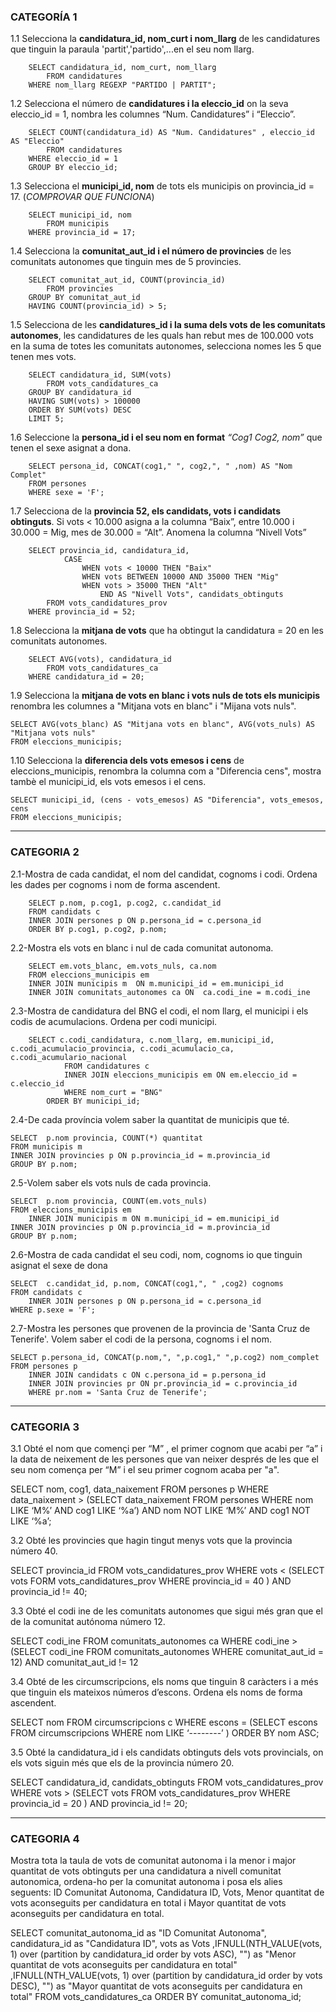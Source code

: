 ### CATEGORÍA 1


1.1
Selecciona la **candidatura_id, nom_curt i nom_llarg** de les candidatures que tinguin la paraula 'partit','partido',...en el seu nom llarg.

        SELECT candidatura_id, nom_curt, nom_llarg
            FROM candidatures
        WHERE nom_llarg REGEXP "PARTIDO | PARTIT";

1.2
Selecciona el número de **candidatures i la eleccio_id** on la seva eleccio_id = 1, nombra les columnes “Num. Candidatures” i “Eleccio”.

        SELECT COUNT(candidatura_id) AS "Num. Candidatures" , eleccio_id AS "Eleccio"
            FROM candidatures
        WHERE eleccio_id = 1
        GROUP BY eleccio_id;


1.3
Selecciona el **municipi_id, nom** de tots els municipis on provincia_id = 17.
(*COMPROVAR QUE FUNCIONA*)

        SELECT municipi_id, nom
            FROM municipis
        WHERE provincia_id = 17;

1.4
Selecciona la **comunitat_aut_id i el número de provincies** de les comunitats autonomes que tinguin mes de 5 provincies.

        SELECT comunitat_aut_id, COUNT(provincia_id)
            FROM provincies
        GROUP BY comunitat_aut_id
        HAVING COUNT(provincia_id) > 5;

1.5
Selecciona de les **candidatures_id i la suma dels vots de les comunitats autonomes**, les candidatures de les quals han rebut mes de 100.000 vots en la suma de totes les comunitats autonomes, selecciona nomes les 5 que tenen mes vots.

        SELECT candidatura_id, SUM(vots)
            FROM vots_candidatures_ca
        GROUP BY candidatura_id
        HAVING SUM(vots) > 100000
        ORDER BY SUM(vots) DESC
        LIMIT 5;

1.6
Seleccione la **persona_id i el seu nom en format** *“Cog1 Cog2, nom”* que tenen el sexe asignat a dona.


        SELECT persona_id, CONCAT(cog1," ", cog2,", " ,nom) AS "Nom Complet"
        FROM persones
        WHERE sexe = 'F';

1.7
Selecciona de la **provincia 52, els candidats, vots i candidats obtinguts**.
Si vots < 10.000 asigna a la columna “Baix”, entre 10.000 i 30.000 = Mig, mes de 30.000 = “Alt”. Anomena la columna “Nivell Vots”

        SELECT provincia_id, candidatura_id,
        		CASE
                    WHEN vots < 10000 THEN "Baix"
                    WHEN vots BETWEEN 10000 AND 35000 THEN "Mig"
                    WHEN vots > 35000 THEN "Alt"
                        END AS "Nivell Vots", candidats_obtinguts
        	FROM vots_candidatures_prov
        WHERE provincia_id = 52;

1.8
Selecciona la **mitjana de vots** que ha obtingut la candidatura = 20 en les comunitats autonomes.
      
        SELECT AVG(vots), candidatura_id
            FROM vots_candidatures_ca
        WHERE candidatura_id = 20;
1.9
Selecciona la **mitjana de vots en blanc i vots nuls de tots els municipis** renombra les columnes  a "Mitjana vots en blanc" i "Mijana vots nuls".

    SELECT AVG(vots_blanc) AS "Mitjana vots en blanc", AVG(vots_nuls) AS "Mitjana vots nuls"
    FROM eleccions_municipis;   

1.10
Selecciona la **diferencia dels vots emesos i cens** de eleccions_municipis, renombra la columna com a "Diferencia cens", mostra tambè el municipi_id, els vots emesos i el cens.

    SELECT municipi_id, (cens - vots_emesos) AS "Diferencia", vots_emesos, cens
    FROM eleccions_municipis;

---

### CATEGORIA 2

2.1-Mostra de cada candidat, el nom del candidat, cognoms i codi. Ordena les dades per cognoms i nom de forma
ascendent.

        SELECT p.nom, p.cog1, p.cog2, c.candidat_id
        FROM candidats c
        INNER JOIN persones p ON p.persona_id = c.persona_id
        ORDER BY p.cog1, p.cog2, p.nom;  

2.2-Mostra els vots en blanc i nul de cada comunitat autonoma.

        SELECT em.vots_blanc, em.vots_nuls, ca.nom
        FROM eleccions_municipis em
        INNER JOIN municipis m  ON m.municipi_id = em.municipi_id
        INNER JOIN comunitats_autonomes ca ON  ca.codi_ine = m.codi_ine

2.3-Mostra de candidatura del BNG el codi, el nom llarg, el municipi i els codis de acumulacions. Ordena per codi municipi.

        SELECT c.codi_candidatura, c.nom_llarg, em.municipi_id, c.codi_acumulacio_provincia, c.codi_acumulacio_ca, 	c.codi_acumulario_nacional
                FROM candidatures c
                INNER JOIN eleccions_municipis em ON em.eleccio_id = c.eleccio_id    
                WHERE nom_curt = "BNG"
            ORDER BY municipi_id;
2.4-De cada província volem saber la quantitat de municipis que té.

	SELECT  p.nom provincia, COUNT(*) quantitat
	FROM municipis m
	INNER JOIN provincies p ON p.provincia_id = m.provincia_id
	GROUP BY p.nom;

2.5-Volem saber els vots nuls de cada provincia.
	
	SELECT  p.nom provincia, COUNT(em.vots_nuls) 
	FROM eleccions_municipis em
    	INNER JOIN municipis m ON m.municipi_id = em.municipi_id
	INNER JOIN provincies p ON p.provincia_id = m.provincia_id
	GROUP BY p.nom;

2.6-Mostra de cada candidat el seu codi, nom, cognoms io que tinguin asignat el sexe de dona

	SELECT  c.candidat_id, p.nom, CONCAT(cog1,", " ,cog2) cognoms 
	FROM candidats c
    	INNER JOIN persones p ON p.persona_id = c.persona_id
	WHERE p.sexe = 'F';

2.7-Mostra les persones que provenen de la provincia de 'Santa Cruz de Tenerife'. Volem saber el codi de la persona, cognoms i el nom.

	SELECT p.persona_id, CONCAT(p.nom,", ",p.cog1," ",p.cog2) nom_complet							FROM persones p
        INNER JOIN candidats c ON c.persona_id = p.persona_id
        INNER JOIN provincies pr ON pr.provincia_id = c.provincia_id
        WHERE pr.nom = 'Santa Cruz de Tenerife';
---

### CATEGORIA 3

3.1 Obté el nom que començi per “M” , el primer cognom que acabi per “a” i la data de neixement de les persones que van neixer després de les que el seu nom comença per “M” i el seu primer cognom acaba per "a".

SELECT nom, cog1, data_naixement
FROM persones p
WHERE data_naixement > (SELECT data_naixement
	                    FROM persones
	                    WHERE nom LIKE ‘M%’ AND cog1 LIKE ‘%a’)
AND nom NOT LIKE ‘M%’ AND cog1 NOT LIKE ‘%a’;


3.2 Obté les provincies que hagin tingut menys vots que la provincia número 40.

SELECT provincia_id
FROM vots_candidatures_prov
WHERE vots < (SELECT vots
              FORM vots_candidatures_prov
              WHERE provincia_id = 40 )
AND provincia_id != 40;

3.3 Obté el codi ine de les comunitats autonomes que sigui més gran que el de la comunitat autónoma número 12.

SELECT codi_ine
FROM comunitats_autonomes ca
WHERE codi_ine > (SELECT codi_ine
                  FROM comunitats_autonomes
                  WHERE comunitat_aut_id = 12)
AND comunitat_aut_id != 12


3.4 Obté de les circumscripcions, els noms que tinguin 8 caràcters i a més que tinguin els mateixos números d’escons. Ordena els noms de forma ascendent.

SELECT nom
FROM circumscripcions c
WHERE escons = (SELECT escons
                FROM circumscripcions
                WHERE nom LIKE ‘--------’ )
ORDER BY nom ASC;

3.5 Obté la candidatura_id i els candidats obtinguts dels vots provincials, on els vots siguin més que els de la provincia número 20.

SELECT candidatura_id, candidats_obtinguts
FROM vots_candidatures_prov
WHERE vots > (SELECT vots
              FROM vots_candidatures_prov
              WHERE provincia_id = 20 )
AND provincia_id != 20;




---

### CATEGORIA 4

Mostra tota la taula de vots de comunitat autonoma i la menor i major quantitat de vots obtinguts per una candidatura a nivell comunitat autonomica,
ordena-ho per la comunitat autonoma i posa els alies seguents:
ID Comunitat Autonoma, Candidatura ID, Vots, Menor quantitat de vots aconseguits per candidatura en total i Mayor quantitat de vots aconseguits per candidatura en total.

SELECT comunitat_autonoma_id as "ID Comunitat Autonoma", candidatura_id as "Candidatura ID", vots as Vots
,IFNULL(NTH_VALUE(vots, 1) over (partition by candidatura_id order by vots ASC), "") as "Menor quantitat de vots aconseguits per candidatura en total"
,IFNULL(NTH_VALUE(vots, 1) over (partition by candidatura_id order by vots DESC), "") as "Mayor quantitat de vots aconseguits per candidatura en total"
FROM vots_candidatures_ca
ORDER BY comunitat_autonoma_id;

